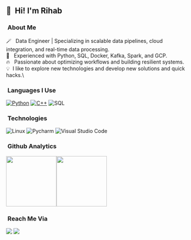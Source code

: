 
## 👋 &nbsp;Hi! I'm Rihab

### &nbsp;About Me

🪄 &nbsp; Data Engineer | Specializing in scalable data pipelines, cloud integration, and real-time data processing. <br /> 
🍂 &nbsp; Experienced with Python, SQL, Docker, Kafka, Spark, and GCP.<br /> 
🔥 &nbsp; Passionate about optimizing workflows and building resilient systems.<br /> 
💡 &nbsp;I like to explore new technologies and develop new solutions and quick hacks.\

### &nbsp;Languages I Use

[![Python](https://img.shields.io/badge/-Python-000?&logo=python)](https://github.com/GhaziXX?tab=repositories&q=&type=&language=python)
[![C++](https://img.shields.io/badge/-C++-000?&logo=c%2b%2b)](https://github.com/Rihab114?tab=repositories&q=&type=&language=js)
![SQL](https://img.shields.io/badge/-SQL-000?&logo=MySQL)

### &nbsp;Technologies

![Linux](https://img.shields.io/badge/-Linux-000?&logo=Linux&logoColor=FCC624)
![Pycharm](https://img.shields.io/badge/-Pycharm-000?style=flat&logo=pycharm&logoColor=ff69b4)
![Visual Studio Code](https://img.shields.io/badge/-Visual%20Studio%20Code-000?style=flat&logo=visual-studio-code&logoColor=007ACC)



### &nbsp;Github Analytics

<a href="https://github.com/Rihab114/"><img height="137px" src="https://github-readme-stats.vercel.app/api?username=Rihab114&hide_title=true&hide_border=true&show_icons=true&include_all_commits=true&count_private=true&line_height=21&text_color=000&icon_color=000&bg_color=0,ea6161,ffc64d,fffc4d,52fa5a&theme=graywhite" /><!-- wi*quL3fcV --><img height="137px" src="https://github-readme-stats.vercel.app/api/top-langs/?username=Rihab114&hide=html&hide_title=true&hide_border=true&layout=compact&langs_count=7&exclude_repo=comp426,Redventures-Movie-Quotes&text_color=000&icon_color=fff&bg_color=0,52fa5a,4dfcff,c64dff&theme=graywhite" /></a>

### &nbsp;Reach Me Via

<a href="mailto:rihab.ghrab.ing@outlook.com"><img src="https://img.shields.io/badge/-rihab.ghrab.ing@outlook.com-000?&logo=Gmail"/></a>
<a href="https://www.linkedin.com/in/rihab-ghrab-1382691b6/"><img src="https://img.shields.io/badge/-Rihab%20Ghrab-000?&logo=Linkedin"/></a>


